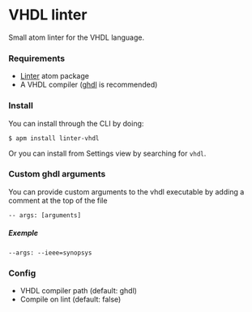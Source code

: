 VHDL linter
======

Small atom linter for the VHDL language.

### Requirements
- [Linter](atom.io/packages/linter) atom package
- A VHDL compiler ([ghdl](http://ghdl.free.fr/) is recommended)

### Install
You can install through the CLI by doing:

```$ apm install linter-vhdl```

Or you can install from Settings view by searching for `vhdl`.

### Custom ghdl arguments

You can provide custom arguments to the vhdl executable by adding a comment at the top of the file

```-- args: [arguments]```

##### Exemple

```--args: --ieee=synopsys```

### Config
- VHDL compiler path (default: ghdl)
- Compile on lint (default: false)
